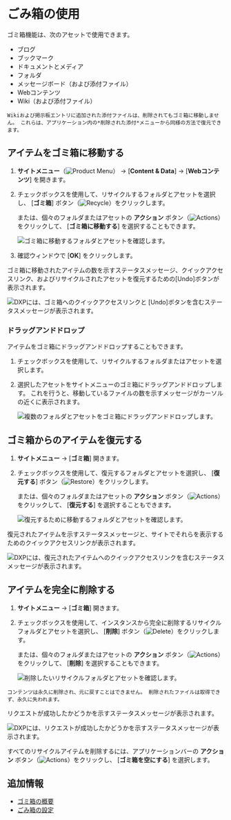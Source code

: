 # ごみ箱の使用

ゴミ箱機能は、次のアセットで使用できます。

  - ブログ
  - ブックマーク
  - ドキュメントとメディア
  - フォルダ
  - メッセージボード（および添付ファイル）
  - Webコンテンツ
  - Wiki（および添付ファイル）

<!-- end list -->

```{note}
Wikiおよび掲示板エントリに追加された添付ファイルは、削除されてもゴミ箱に移動しません。 これらは、アプリケーション内の*削除された添付*メニューから同様の方法で復元できます。
```

<a name="moving-items-to-the-recycle-bin" />

## アイテムをゴミ箱に移動する

1. **サイトメニュー**（![Product Menu](../../images/icon-product-menu.png)） → [**Content & Data**] → [**Webコンテンツ**] を開きます。

2.  チェックボックスを使用して、リサイクルするフォルダとアセットを選択し、 [**ゴミ箱**] ボタン（![Recycle](../../images/icon-app-trash.png)）をクリックします。

    または、個々のフォルダまたはアセットの **アクション** ボタン（![Actions](../../images/icon-actions.png)）をクリックして、 [**ゴミ箱に移動する**] を選択することもできます。

    ![ゴミ箱に移動するフォルダとアセットを確認します。](./using-the-recycle-bin/images/02.png)

3.  確認ウィンドウで [**OK**] をクリックします。

ゴミ箱に移動されたアイテムの数を示すステータスメッセージ、クイックアクセスリンク、およびリサイクルされたアセットを復元するための[Undo]ボタンが表示されます。

![DXPには、ゴミ箱へのクイックアクセスリンクと [Undo]ボタンを含むステータスメッセージが表示されます。 ](./using-the-recycle-bin/images/03.png)

### ドラッグアンドドロップ

アイテムをゴミ箱にドラッグアンドドロップすることもできます。

1.  チェックボックスを使用して、リサイクルするフォルダまたはアセットを選択します。

2.  選択したアセットをサイトメニューのゴミ箱にドラッグアンドドロップします。 これを行うと、移動しているファイルの数を示すメッセージがカーソルの近くに表示されます。

    ![複数のフォルダとアセットをゴミ箱にドラッグアンドドロップします。](./using-the-recycle-bin/images/04.png)

<a name="restoring-items-from-the-recycle-bin" />

## ゴミ箱からのアイテムを復元する

1. **サイトメニュー** → [**ゴミ箱**] 開きます。

2.  チェックボックスを使用して、復元するフォルダとアセットを選択し、 [**復元する**] ボタン（![Restore](../../images/icon-restore.png)）をクリックします。

    または、個々のフォルダまたはアセットの **アクション** ボタン（![Actions](../../images/icon-actions.png)）をクリックして、 [**復元する**] を選択することもできます。

    ![復元するために移動するフォルダとアセットを確認します。](./using-the-recycle-bin/images/05.png)

復元されたアイテムを示すステータスメッセージと、サイトでそれらを表示するためのクイックアクセスリンクが表示されます。

![DXPには、復元されたアイテムへのクイックアクセスリンクを含むステータスメッセージが表示されます。](./using-the-recycle-bin/images/06.png)

<a name="deleting-items-permanently" />

## アイテムを完全に削除する

1. **サイトメニュー** → [**ゴミ箱**] 開きます。

2.  チェックボックスを使用して、インスタンスから完全に削除するリサイクルフォルダとアセットを選択し、 [**削除**] ボタン（![Delete](../../images/icon-delete.png)）をクリックします。

    または、個々のフォルダまたはアセットの **アクション** ボタン（![Actions](../../images/icon-actions.png)）をクリックして、 [**削除**] を選択することもできます。

    ![削除したいリサイクルフォルダとアセットを確認します。](./using-the-recycle-bin/images/07.png)

<!-- end list -->

```{important}
コンテンツは永久に削除され、元に戻すことはできません。 削除されたファイルは取得できず、永久に失われます。
```

リクエストが成功したかどうかを示すステータスメッセージが表示されます。

![DXPには、リクエストが成功したかどうかを示すステータスメッセージが表示されます。](./using-the-recycle-bin/images/08.png)

すべてのリサイクルアイテムを削除するには、アプリケーションバーの **アクション** ボタン（![Actions](../../images/icon-actions.png)）をクリックし、 [**ゴミ箱を空にする**] を選択します。

<a name="additional-information" />

## 追加情報

  - [ゴミ箱の概要](./recycle-bin-overview.md)
  - [ごみ箱の設定](./configuring-the-recycle-bin.md)
